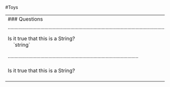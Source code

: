 #Toys

<table>

<tr>
<td>
### Questions
</td>
<td>
### Answers
</td>
</tr>

<tr>
<td>
................................................................................................................................................................................................
</td>
<td>
................................................................................................
</tr>


<tr>
<td>
Is it true that this is a String? <br/>
&nbsp;&nbsp;&nbsp; `string`
</td>
<td>
Yes, <br/>
&nbsp;&nbsp;&nbsp; because `string` is a chain of zero or more characters
&nbsp;&nbsp;&nbsp; beginning with the letter `a`.
</td>
</tr>

<tr>
<td>
................................................................................................
</td>
<td>
................................................................................................
</tr>

<tr>
<td>
Is it true that this is a String?
</td>
<td>
Hello <br/>
```javascript
var s = "JavaScript syntax highlighting";
alert(s);
alert(s);
alert(s);
```
</td>
</tr>
